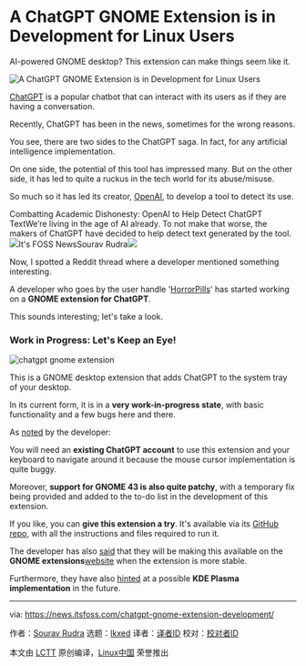 [#]: subject: "A ChatGPT GNOME Extension is in Development for Linux Users"
[#]: via: "https://news.itsfoss.com/chatgpt-gnome-extension-development/"
[#]: author: "Sourav Rudra https://news.itsfoss.com/author/sourav/"
[#]: collector: "lkxed"
[#]: translator: " "
[#]: reviewer: " "
[#]: publisher: " "
[#]: url: " "

A ChatGPT GNOME Extension is in Development for Linux Users
======

AI-powered GNOME desktop? This extension can make things seem like it.

![A ChatGPT GNOME Extension is in Development for Linux Users][1]

[ChatGPT][2] is a popular chatbot that can interact with its users as if they are having a conversation.

Recently, ChatGPT has been in the news, sometimes for the wrong reasons.

You see, there are two sides to the ChatGPT saga. In fact, for any artificial intelligence implementation.

On one side, the potential of this tool has impressed many. But on the other side, it has led to quite a ruckus in the tech world for its abuse/misuse.

So much so it has led its creator, [OpenAI][3], to develop a tool to detect its use.

Combatting Academic Dishonesty: OpenAI to Help Detect ChatGPT TextWe’re living in the age of AI already. To not make that worse, the makers of ChatGPT have decided to help detect text generated by the tool.![][4]It's FOSS NewsSourav Rudra![][5]

Now, I spotted a Reddit thread where a developer mentioned something interesting.

A developer who goes by the user handle '[HorrorPills][6]' has started working on a **GNOME extension for ChatGPT**.

This sounds interesting; let's take a look.

### Work in Progress: Let's Keep an Eye!

![chatgpt gnome extension][7]

This is a GNOME desktop extension that adds ChatGPT to the system tray of your desktop.

In its current form, it is in a **very work-in-progress state**, with basic functionality and a few bugs here and there.

As [noted][8] by the developer:

You will need an **existing ChatGPT account** to use this extension and your keyboard to navigate around it because the mouse cursor implementation is quite buggy.

Moreover, **support for GNOME 43 is also quite patchy**, with a temporary fix being provided and added to the to-do list in the development of this extension.

If you like, you can **give this extension a try**. It's available via its [GitHub repo][9], with all the instructions and files required to run it.

The developer has also [said][10] that they will be making this available on the **GNOME extensions**[website][11] when the extension is more stable.

Furthermore, they have also [hinted][12] at a possible **KDE Plasma implementation** in the future.

--------------------------------------------------------------------------------

via: https://news.itsfoss.com/chatgpt-gnome-extension-development/

作者：[Sourav Rudra][a]
选题：[lkxed][b]
译者：[译者ID](https://github.com/译者ID)
校对：[校对者ID](https://github.com/校对者ID)

本文由 [LCTT](https://github.com/LCTT/TranslateProject) 原创编译，[Linux中国](https://linux.cn/) 荣誉推出

[a]: https://news.itsfoss.com/author/sourav/
[b]: https://github.com/lkxed
[1]: https://news.itsfoss.com/content/images/size/w2000/2023/01/chatgpt-gnome-extension.png
[2]: https://chat.openai.com
[3]: https://openai.com
[4]: https://news.itsfoss.com/content/images/size/w256h256/2022/08/android-chrome-192x192.png
[5]: https://news.itsfoss.com/content/images/2023/01/openai-to-detect-chatgpt-text.png
[6]: https://github.com/HorrorPills
[7]: https://news.itsfoss.com/content/images/2023/01/ChatGPT_GNOME_Ext.jpg
[8]: https://www.reddit.com/r/linux/comments/10ay23v/comment/j46yp15/
[9]: https://github.com/HorrorPills/ChatGPT-Gnome-Desktop-Extension
[10]: https://www.reddit.com/r/linux/comments/10avlgs/comment/j4al4cg/
[11]: https://extensions.gnome.org
[12]: https://www.reddit.com/r/linux/comments/10avlgs/comment/j48uofo/
